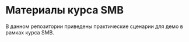 # Материалы курса SMB

В данном репозитории приведены практические сценарии для демо в рамках курса SMB.

